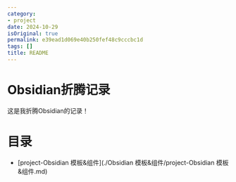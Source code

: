 ```yaml
---
category:
- project
date: 2024-10-29
isOriginal: true
permalink: e39ead1d069e40b250fef48c9cccbc1d
tags: []
title: README
---
```

# Obsidian折腾记录
这是我折腾Obsidian的记录！
# 目录
- [project-Obsidian 模板&组件](./Obsidian 模板&组件/project-Obsidian 模板&组件.md)